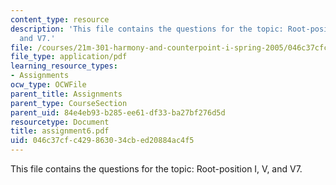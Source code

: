 ```yaml
---
content_type: resource
description: 'This file contains the questions for the topic: Root-position I, V,
  and V7.'
file: /courses/21m-301-harmony-and-counterpoint-i-spring-2005/046c37cfc429863034cbed20884ac4f5_assignment6.pdf
file_type: application/pdf
learning_resource_types:
- Assignments
ocw_type: OCWFile
parent_title: Assignments
parent_type: CourseSection
parent_uid: 84e4eb93-b285-ee61-df33-ba27bf276d5d
resourcetype: Document
title: assignment6.pdf
uid: 046c37cf-c429-8630-34cb-ed20884ac4f5
---
```

This file contains the questions for the topic: Root-position I, V, and V7.

